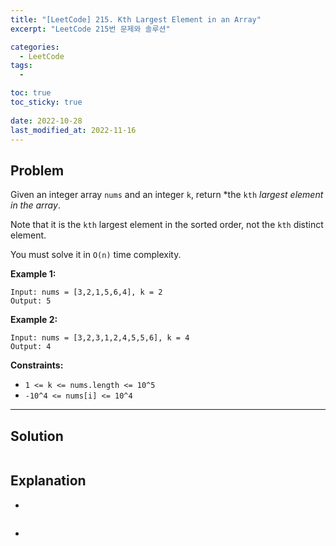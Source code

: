 ```yaml
---
title: "[LeetCode] 215. Kth Largest Element in an Array"
excerpt: "LeetCode 215번 문제와 솔루션"

categories:
  - LeetCode
tags:
  - 

toc: true
toc_sticky: true
 
date: 2022-10-28
last_modified_at: 2022-11-16
---
```

## **Problem**
Given an integer array `nums` and an integer `k`, return *the `kth` *largest element in the array*.

Note that it is the `kth` largest element in the sorted order, not the `kth` distinct element.

You must solve it in `O(n)` time complexity.

**Example 1:**
```
Input: nums = [3,2,1,5,6,4], k = 2
Output: 5
```
**Example 2:**
```
Input: nums = [3,2,3,1,2,4,5,5,6], k = 4
Output: 4
```
**Constraints:**
- `1 <= k <= nums.length <= 10^5`
- `-10^4 <= nums[i] <= 10^4`

---
## **Solution**
```java

```
## **Explanation**
- 
```java

```
- 
```java

```
